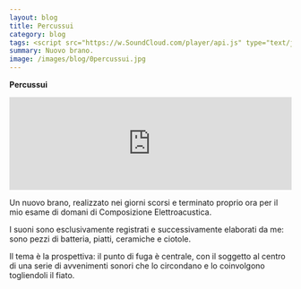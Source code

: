 ```yaml
---
layout: blog
title: Percussui
category: blog
tags: <script src="https://w.SoundCloud.com/player/api.js" type="text/javascript"></script> 
summary: Nuovo brano.
image: /images/blog/0percussui.jpg
---
```



<b>Percussui</b>

<div>
   <iframe width="100%" height="166" scrolling="no" frameborder="no"
   src="https://soundcloud.com/user-15224984/percussui">
   </iframe>
</div>

Un nuovo brano, realizzato nei giorni scorsi e terminato proprio ora per il mio esame di domani di Composizione Elettroacustica.

I suoni sono esclusivamente registrati e successivamente elaborati da me: sono pezzi di batteria, piatti, ceramiche e ciotole.

Il tema è la prospettiva: il punto di fuga è centrale, con il soggetto al centro di una serie di avvenimenti sonori che lo circondano e lo coinvolgono togliendoli il fiato.
